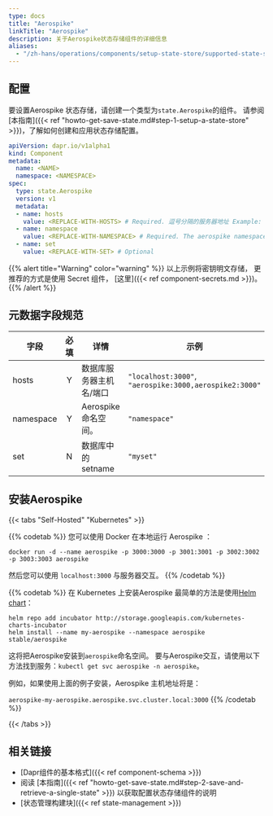 ```yaml
---
type: docs
title: "Aerospike"
linkTitle: "Aerospike"
description: 关于Aerospike状态存储组件的详细信息
aliases:
  - "/zh-hans/operations/components/setup-state-store/supported-state-stores/setup-aerospike/"
---
```


## 配置

要设置Aerospike 状态存储，请创建一个类型为`state.Aerospike`的组件。 请参阅[本指南]({{< ref "howto-get-save-state.md#step-1-setup-a-state-store" >}})，了解如何创建和应用状态存储配置。

```yaml
apiVersion: dapr.io/v1alpha1
kind: Component
metadata:
  name: <NAME>
  namespace: <NAMESPACE>
spec:
  type: state.Aerospike
  version: v1
  metadata:
  - name: hosts
    value: <REPLACE-WITH-HOSTS> # Required. 逗号分隔的服务器地址 Example: "aerospike:3000,aerospike2:3000"
  - name: namespace
    value: <REPLACE-WITH-NAMESPACE> # Required. The aerospike namespace.
  - name: set
    value: <REPLACE-WITH-SET> # Optional
```

{{% alert title="Warning" color="warning" %}}
以上示例将密钥明文存储， 更推荐的方式是使用 Secret 组件， [这里]({{< ref component-secrets.md >}})。
{{% /alert %}}

## 元数据字段规范

| 字段        | 必填 | 详情              | 示例                                                     |
| --------- |:--:| --------------- | ------------------------------------------------------ |
| hosts     | Y  | 数据库服务器主机名/端口    | `"localhost:3000"`, `"aerospike:3000,aerospike2:3000"` |
| namespace | Y  | Aerospike 命名空间。 | `"namespace"`                                          |
| set       | N  | 数据库中的 setname   | `"myset"`                                              |

## 安装Aerospike

{{< tabs "Self-Hosted" "Kubernetes" >}}

{{% codetab %}}
您可以使用 Docker 在本地运行 Aerospike ：

```
docker run -d --name aerospike -p 3000:3000 -p 3001:3001 -p 3002:3002 -p 3003:3003 aerospike
```

然后您可以使用 `localhost:3000` 与服务器交互。
{{% /codetab %}}

{{% codetab %}}
在 Kubernetes 上安装Aerospike 最简单的方法是使用[Helm chart](https://github.com/helm/charts/tree/master/stable/aerospike)：

```
helm repo add incubator http://storage.googleapis.com/kubernetes-charts-incubator
helm install --name my-aerospike --namespace aerospike stable/aerospike
```

这将把Aerospike安装到`aerospike`命名空间。 要与Aerospike交互，请使用以下方法找到服务：`kubectl get svc aerospike -n aerospike`。

例如，如果使用上面的例子安装，Aerospike 主机地址将是：

`aerospike-my-aerospike.aerospike.svc.cluster.local:3000`
{{% /codetab %}}

{{< /tabs >}}

## 相关链接
- [Dapr组件的基本格式]({{< ref component-schema >}})
- 阅读 [本指南]({{< ref "howto-get-save-state.md#step-2-save-and-retrieve-a-single-state" >}}) 以获取配置状态存储组件的说明
- [状态管理构建块]({{< ref state-management >}})
